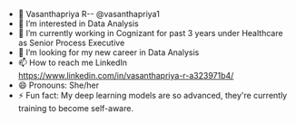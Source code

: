 - 👋 Vasanthapriya R-- @vasanthapriya1
- 👀 I’m interested in Data Analysis
- 🌱 I’m currently working in Cognizant for past 3 years under Healthcare as Senior Process Executive 
- 💞️ I’m looking for my new career in Data Analysis 
- 📫 How to reach me LinkedIn https://www.linkedin.com/in/vasanthapriya-r-a323971b4/
- 😄 Pronouns: She/her
- ⚡ Fun fact:  My deep learning models are so advanced, they're currently training to become self-aware.

<!---
vasanthapriya1/vasanthapriya1 is a ✨ special ✨ repository because its `README.md` (this file) appears on your GitHub profile.
You can click the Preview link to take a look at your changes.
--->
